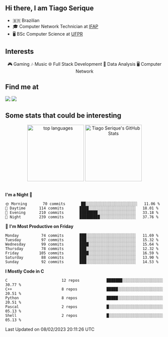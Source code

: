 
<h2> Hi there, I am Tiago Serique</h2>

<div>
	<ul>
		<li>🇧🇷 Brazilian</li>
		<li>🎓 Computer Network Technician at <a href="https://www.ifap.edu.br/">IFAP</a></li>
		<li>🖥️ BSc Computer Science at <a href="https://www.ufpr.br/portalufpr/">UFPR</a></li>
	</ul>
</div>


<h2>Interests</h2>

<div align="center">
	🎮 Gaming 🎶 Music 🌐 Full Stack Development 🎲 Data Analysis 🖥️ Computer Network
</div>

<h2>Find me at</h2>

<div>
	<a href="https://www.linkedin.com/in/tiago-serique"><img src="https://img.shields.io/badge/LinkedIn-0077B5?style=for-the-badge&logo=linkedin&logoColor=white"></a>
	<a href="https://www.instagram.com/tiago.serique/"><img src="https://img.shields.io/badge/Instagram-E4405F?style=for-the-badge&logo=instagram&logoColor=white"></a>
</div>

<h2>Some stats that could be interesting</h2>

<div align="center">
	<img height="180em" src="https://tiagoserique.vercel.app/api/top-langs/?layout=compact&theme=tokyonight&username=tiagoserique&langs_count=10&hide=makefile&exclude_repo=vim-mods" alt="top languages">
	<img height="180em" src="https://tiagoserique.vercel.app/api?username=tiagoserique&count_private=true&show_icons=true&theme=tokyonight&include_all_commits=true" alt="Tiago Serique's GitHub Stats">
</div> 

<br>

<!--START_SECTION:waka-->
**I'm a Night 🦉** 

```text
🌞 Morning       70 commits       ██░░░░░░░░░░░░░░░░░░░░░░░   11.06 % 
🌆 Daytime      114 commits       ████░░░░░░░░░░░░░░░░░░░░░   18.01 % 
🌃 Evening      210 commits       ████████░░░░░░░░░░░░░░░░░   33.18 % 
🌙 Night        239 commits       █████████░░░░░░░░░░░░░░░░   37.76 % 

```
📅 **I'm Most Productive on Friday** 

```text
Monday          74 commits       ███░░░░░░░░░░░░░░░░░░░░░░   11.69 % 
Tuesday         97 commits       ███░░░░░░░░░░░░░░░░░░░░░░   15.32 % 
Wednesday       99 commits       ████░░░░░░░░░░░░░░░░░░░░░   15.64 % 
Thursday        78 commits       ███░░░░░░░░░░░░░░░░░░░░░░   12.32 % 
Friday         105 commits       ████░░░░░░░░░░░░░░░░░░░░░   16.59 % 
Saturday        88 commits       ███░░░░░░░░░░░░░░░░░░░░░░   13.90 % 
Sunday          92 commits       ███░░░░░░░░░░░░░░░░░░░░░░   14.53 % 

```


**I Mostly Code in C** 

```text
C                        12 repos            ███████░░░░░░░░░░░░░░░░░░   30.77 % 
C++                      8 repos             █████░░░░░░░░░░░░░░░░░░░░   20.51 % 
Python                   8 repos             █████░░░░░░░░░░░░░░░░░░░░   20.51 % 
Pascal                   2 repos             █░░░░░░░░░░░░░░░░░░░░░░░░   05.13 % 
Shell                    2 repos             █░░░░░░░░░░░░░░░░░░░░░░░░   05.13 % 

```



 Last Updated on 08/02/2023 20:11:26 UTC
<!--END_SECTION:waka-->
